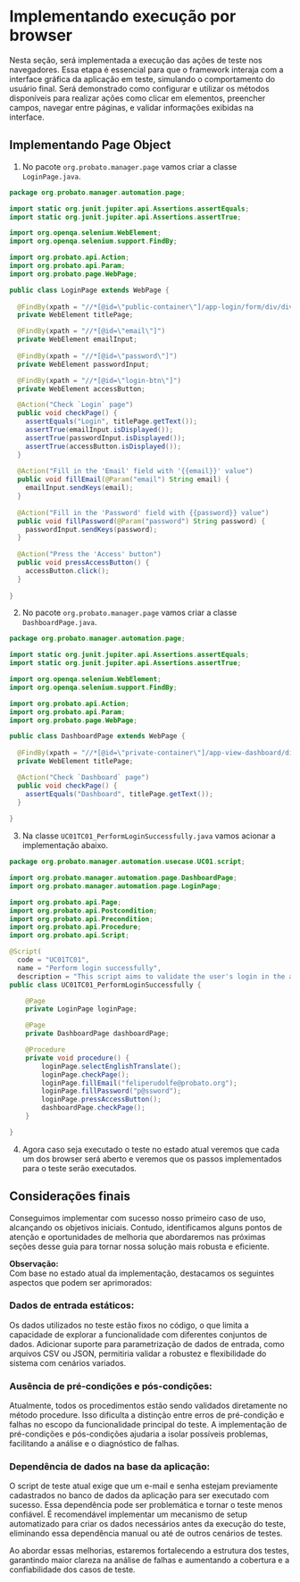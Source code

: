 # Implementando execução por browser

Nesta seção, será implementada a execução das ações de teste nos navegadores. Essa etapa é essencial para que o framework interaja com a interface gráfica da aplicação em teste, simulando o comportamento do usuário final. Será demonstrado como configurar e utilizar os métodos disponíveis para realizar ações como clicar em elementos, preencher campos, navegar entre páginas, e validar informações exibidas na interface.

## **Implementando Page Object**

1. No pacote `org.probato.manager.page` vamos criar a classe `LoginPage.java`.
```java title="LoginPage.java" linenums="1"
package org.probato.manager.automation.page;

import static org.junit.jupiter.api.Assertions.assertEquals;
import static org.junit.jupiter.api.Assertions.assertTrue;

import org.openqa.selenium.WebElement;
import org.openqa.selenium.support.FindBy;

import org.probato.api.Action;
import org.probato.api.Param;
import org.probato.page.WebPage;

public class LoginPage extends WebPage {
  
  @FindBy(xpath = "//*[@id=\"public-container\"]/app-login/form/div/div[1]/h1")
  private WebElement titlePage;

  @FindBy(xpath = "//*[@id=\"email\"]")
  private WebElement emailInput;
  
  @FindBy(xpath = "//*[@id=\"password\"]")
  private WebElement passwordInput;

  @FindBy(xpath = "//*[@id=\"login-btn\"]")
  private WebElement accessButton;

  @Action("Check `Login` page")
  public void checkPage() {
    assertEquals("Login", titlePage.getText());
    assertTrue(emailInput.isDisplayed());
    assertTrue(passwordInput.isDisplayed());
    assertTrue(accessButton.isDisplayed());
  }
  
  @Action("Fill in the 'Email' field with '{{email}}' value")
  public void fillEmail(@Param("email") String email) {
    emailInput.sendKeys(email);
  }
  
  @Action("Fill in the 'Password' field with {{password}} value")
  public void fillPassword(@Param("password") String password) {
    passwordInput.sendKeys(password);
  }
  
  @Action("Press the 'Access' button")
  public void pressAccessButton() {
    accessButton.click();
  }
  
}

```
2. No pacote `org.probato.manager.page` vamos criar a classe `DashboardPage.java`.
```java title="DashboardPage.java" linenums="1"
package org.probato.manager.automation.page;

import static org.junit.jupiter.api.Assertions.assertEquals;
import static org.junit.jupiter.api.Assertions.assertTrue;

import org.openqa.selenium.WebElement;
import org.openqa.selenium.support.FindBy;

import org.probato.api.Action;
import org.probato.api.Param;
import org.probato.page.WebPage;

public class DashboardPage extends WebPage {
  
  @FindBy(xpath = "//*[@id=\"private-container\"]/app-view-dashboard/div/div[1]/div/h1")
  private WebElement titlePage;

  @Action("Check `Dashboard` page")
  public void checkPage() {
    assertEquals("Dashboard", titlePage.getText());
  }
  
}
```
3. Na classe `UC01TC01_PerformLoginSuccessfully.java` vamos acionar a implementação abaixo.
```java title="PerformLoginProcedure.java" linenums="1" hl_lines="18-19 21-22 24-31"
package org.probato.manager.automation.usecase.UC01.script;

import org.probato.manager.automation.page.DashboardPage;
import org.probato.manager.automation.page.LoginPage;

import org.probato.api.Page;
import org.probato.api.Postcondition;
import org.probato.api.Precondition;
import org.probato.api.Procedure;
import org.probato.api.Script;

@Script(
  code = "UC01TC01", 
  name = "Perform login successfully", 
  description = "This script aims to validate the user's login in the application successfully")
public class UC01TC01_PerformLoginSuccessfully {

	@Page
	private LoginPage loginPage;

	@Page
	private DashboardPage dashboardPage;

	@Procedure
	private void procedure() {
		loginPage.selectEnglishTranslate();
		loginPage.checkPage();
		loginPage.fillEmail("feliperudolfe@probato.org");
		loginPage.fillPassword("p@ssword");
		loginPage.pressAccessButton();
		dashboardPage.checkPage();
	}

}
```
4. Agora caso seja executado o teste no estado atual veremos que cada um dos browser será aberto e veremos que os passos implementados para o teste serão executados.

## **Considerações finais**

Conseguimos implementar com sucesso nosso primeiro caso de uso, alcançando os objetivos iniciais. Contudo, identificamos alguns pontos de atenção e oportunidades de melhoria que abordaremos nas próximas seções desse guia para tornar nossa solução mais robusta e eficiente.

**Observação:**   
Com base no estado atual da implementação, destacamos os seguintes aspectos que podem ser aprimorados:

### **Dados de entrada estáticos:**
Os dados utilizados no teste estão fixos no código, o que limita a capacidade de explorar a funcionalidade com diferentes conjuntos de dados. Adicionar suporte para parametrização de dados de entrada, como arquivos CSV ou JSON, permitiria validar a robustez e flexibilidade do sistema com cenários variados.

### **Ausência de pré-condições e pós-condições:**
Atualmente, todos os procedimentos estão sendo validados diretamente no método procedure. Isso dificulta a distinção entre erros de pré-condição e falhas no escopo da funcionalidade principal do teste. A implementação de pré-condições e pós-condições ajudaria a isolar possíveis problemas, facilitando a análise e o diagnóstico de falhas.

### **Dependência de dados na base da aplicação:**
O script de teste atual exige que um e-mail e senha estejam previamente cadastrados no banco de dados da aplicação para ser executado com sucesso. Essa dependência pode ser problemática e tornar o teste menos confiável. É recomendável implementar um mecanismo de setup automatizado para criar os dados necessários antes da execução do teste, eliminando essa dependência manual ou até de outros cenários de testes.

Ao abordar essas melhorias, estaremos fortalecendo a estrutura dos testes, garantindo maior clareza na análise de falhas e aumentando a cobertura e a confiabilidade dos casos de teste.

